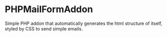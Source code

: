# PHPMailFormAddon
Simple PHP addon that automatically generates the html structure of itself, styled by CSS to send simple emails.
